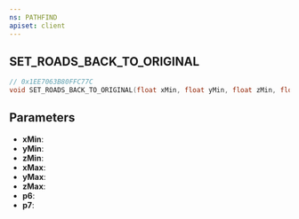```yaml
---
ns: PATHFIND
apiset: client
---
```

## SET_ROADS_BACK_TO_ORIGINAL

```c
// 0x1EE7063B80FFC77C
void SET_ROADS_BACK_TO_ORIGINAL(float xMin, float yMin, float zMin, float xMax, float yMax, float zMax, Any p6, Any p7);
```


## Parameters
* **xMin**:
* **yMin**:
* **zMin**:
* **xMax**:
* **yMax**:
* **zMax**:
* **p6**:
* **p7**: